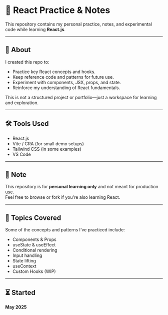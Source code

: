 # 🧪 React Practice & Notes

This repository contains my personal practice, notes, and experimental code while learning **React.js**.

---

## 📘 About

I created this repo to:

- Practice key React concepts and hooks.
- Keep reference code and patterns for future use.
- Experiment with components, JSX, props, and state.
- Reinforce my understanding of React fundamentals.

This is not a structured project or portfolio—just a workspace for learning and exploration.

---

## 🛠️ Tools Used

- React.js
- Vite / CRA (for small demo setups)
- Tailwind CSS (in some examples)
- VS Code

---

## 📌 Note

This repository is for **personal learning only** and not meant for production use.  
Feel free to browse or fork if you're also learning React.

---

## 🧠 Topics Covered

Some of the concepts and patterns I’ve practiced include:

- Components & Props
- useState & useEffect
- Conditional rendering
- Input handling
- State lifting
- useContext
- Custom Hooks (WIP)

---

## ⏳ Started

**May 2025**
